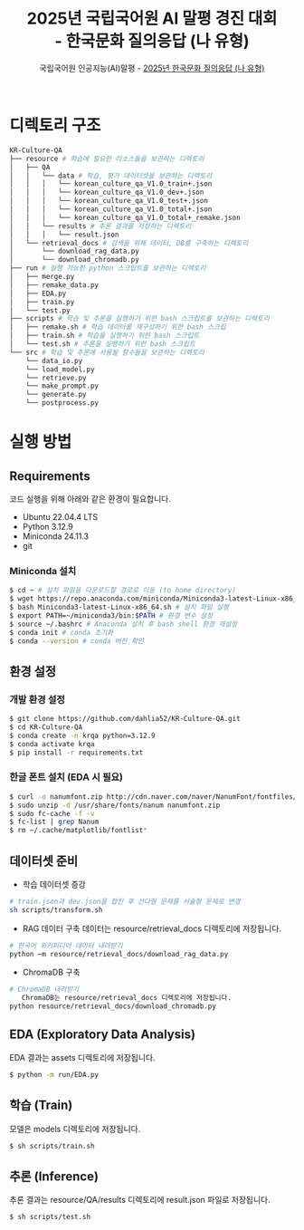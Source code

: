 <div align='center'>
   <h1>2025년 국립국어원 AI 말평 경진 대회<br>- 한국문화 질의응답 (나 유형)</h1>
</div>

<div align="center">
    <p>국립국어원 인공지능(AI)말평 - <a href="https://kli.korean.go.kr/benchmark/taskOrdtm/taskList.do?taskOrdtmId=181&clCd=ING_TASK&subMenuId=sub01" target="_blank">2025년 한국문화 질의응답 (나 유형)</a></p>
</div>
<br>


# 디렉토리 구조

```bash
KR-Culture-QA
├── resource # 학습에 필요한 리소스들을 보관하는 디렉토리
│   ├── QA 
│   │   └── data # 학습, 평가 데이터셋을 보관하는 디렉토리
│   │   │   └── korean_culture_qa_V1.0_train+.json
│   │   │   └── korean_culture_qa_V1.0_dev+.json
│   │   │   └── korean_culture_qa_V1.0_test+.json
│   │   │   └── korean_culture_qa_V1.0_total+.json
│   │   │   └── korean_culture_qa_V1.0_total+_remake.json
│   │   └── results # 추론 결과를 저장하는 디렉토리
│   │   │   └── result.json
│   └── retrieval_docs # 검색을 위해 데이터, DB를 구축하는 디렉토리
│       └── download_rag_data.py 
│       └── download_chromadb.py 
├── run # 실행 가능한 python 스크립트를 보관하는 디렉토리
│   ├── merge.py
│   ├── remake_data.py
│   ├── EDA.py
│   ├── train.py
│   └── test.py
├── scripts # 학습 및 추론을 실행하기 위한 bash 스크립트를 보관하는 디렉토리
│   ├── remake.sh # 학습 데이터를 재구성하기 위한 bash 스크립
│   ├── train.sh # 학습을 실행하기 위한 bash 스크립트
│   └── test.sh # 추론을 실행하기 위한 bash 스크립트
└── src # 학습 및 추론에 사용될 함수들을 보관하는 디렉토리
    └── data_io.py
    └── load_model.py
    └── retrieve.py
    └── make_prompt.py
    └── generate.py
    └── postprocess.py
```

# 실행 방법

## Requirements
코드 실행을 위해 아래와 같은 환경이 필요합니다.
- Ubuntu 22.04.4 LTS
- Python 3.12.9
- Miniconda 24.11.3
- git


### Miniconda 설치
```bash
$ cd ~ # 설치 파일을 다운로드할 경로로 이동 (to home directory)
$ wget https://repo.anaconda.com/miniconda/Miniconda3-latest-Linux-x86_64.sh # Miniconda 설치 파일 다운로드
$ bash Miniconda3-latest-Linux-x86_64.sh # 설치 파일 실행
$ export PATH=~/miniconda3/bin:$PATH # 환경 변수 설정
$ source ~/.bashrc # Anaconda 설치 후 bash shell 환경 재설정
$ conda init # conda 초기화
$ conda --version # conda 버전 확인
```

## 환경 설정

### 개발 환경 설정
```bash
$ git clone https://github.com/dahlia52/KR-Culture-QA.git
$ cd KR-Culture-QA
$ conda create -n krqa python=3.12.9
$ conda activate krqa
$ pip install -r requirements.txt
```

### 한글 폰트 설치 (EDA 시 필요)
```bash
$ curl -o nanumfont.zip http://cdn.naver.com/naver/NanumFont/fontfiles/NanumFont_TTF_ALL.zip
$ sudo unzip -d /usr/share/fonts/nanum nanumfont.zip
$ sudo fc-cache -f -v
$ fc-list | grep Nanum
$ rm ~/.cache/matplotlib/fontlist*
```

## 데이터셋 준비
- 학습 데이터셋 증강
```bash
# train.json과 dev.json을 합친 후 선다형 문제를 서술형 문제로 변경
sh scripts/transform.sh
```

- RAG 데이터 구축
  데이터는 resource/retrieval_docs 디렉토리에 저장됩니다.
```bash
# 한국어 위키피디아 데이터 내려받기
python –m resource/retrieval_docs/download_rag_data.py
```

- ChromaDB 구축
```bash
# ChromaDB 내려받기
   ChromaDB는 resource/retrieval_docs 디렉토리에 저장됩니다.
python resource/retrieval_docs/download_chromadb.py
```

## EDA (Exploratory Data Analysis)
EDA 결과는 assets 디렉토리에 저장됩니다.
```bash
$ python -m run/EDA.py
```

## 학습 (Train)
모델은 models 디렉토리에 저장됩니다.
```bash
$ sh scripts/train.sh
```

## 추론 (Inference)
추론 결과는 resource/QA/results 디렉토리에 result.json 파일로 저장됩니다.
```bash
$ sh scripts/test.sh
```
